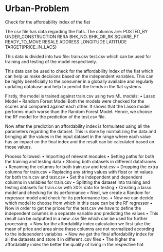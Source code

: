 # Urban-Problem
Check for the affordability index of the flat

The csv file has data regarding the flats. The columns are:
	POSTED_BY
	UNDER_CONSTRUCTION
	RERA
	BHK_NO.
	BHK_OR_RK
	SQUARE_FT
	READY_TO_MOVE
	RESALE ADDRESS
	LONGITUDE
	LATITUDE
	TARGET(PRICE_IN_LACS)

This data is divided into two file:
	train.csv
	test.csv
which can be used for training and testing of the model respectively.

This data can be used to check for the affordability index of the flat which can help us make decisions based on the independent variables. This can be highly beneficially to the consumer in a globally available and regularly updating database and help to predict the trends in the flat systems.

Firstly, the model is trained against train.csv using two ML models:
	• Lasso Model
	• Random Forest Model
Both the models were checked for the scores and compared against each other. It shows that the Lasso model performs much worse than the Random Forest Model. Hence, we choose the RF model for the prediction of the test.csv file.

Now after the prediction an affordability index is formulated using all the parameters regarding the dataset. This is done by normalizing the data and bringing all the values in the input dataset in the range where each value has an impact on the final index and the result can be calculated based on those values.

Process followed:
• Importing of relevant modules
• Setting paths for both the training and testing data
• Storing both datasets in different dataframes
• Renaming the columns for both train.csv and test.csv
• Dropping the extra columns for train.csv
• Replacing any string values with float or int values for both train.csv and test.csv
• Set the independent and dependent columns in variables for train.csv
• Splitting the dataset into training and testing datasets for train.csv with 30% data for testing
• Creating a lasso model and checking for its performance
• Next, we create a Random for regressor model and check for its performance too.
• Now we can decide which model to choose from which in this case can be the RF regressor
• Now in order to get the prices for the test.csv we have to define the independent columns in a separate variable and predicting the values
• This result can be outputted in a new .csv file which can be used for further processing.
• Now for the affordability index calculation we first take the mean of price and area since these columns are not normalized according to the independent variables.
• Now we get the final affordability index for all the datasets and store it in different .csv files
• The higher the affordability index the better the quality of living in the respective flat.
